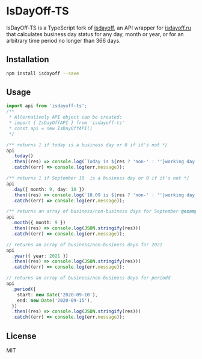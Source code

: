 # IsDayOff-TS

IsDayOff-TS is a TypeScript fork of [isdayoff](https://www.npmjs.com/package/isdayoff), an API wrapper for [isdayoff.ru](https://isdayoff.ru) that calculates business day status for any day, month or year, or for an arbitrary time period no longer than 366 days.

## Installation

```bash
npm install isdayoff --save
```

## Usage

```ts
import api from 'isdayoff-ts';
/**
 * Alternatively API object can be created:
 * import { IsDayOffAPI } from 'isdayoff-ts'
 * const api = new IsDayOffAPI()
 */

/** returns 1 if today is a business day or 0 if it's not */
api
  .today()
  .then((res) => console.log(`Today is ${res ? 'non-' : ''}working day.`))
  .catch((err) => console.log(err.message));

/** returns 1 if September 10  is a business day or 0 if it's not */
api
  .day({ month: 9, day: 10 })
  .then((res) => console.log(`10.09 is ${res ? 'non-' : ''}working day.`))
  .catch((err) => console.log(err.message));

/** returns an array of business/non-business days for September @example [0,1,1,0] */
api
  .month({ month: 9 })
  .then((res) => console.log(JSON.stringify(res)))
  .catch((err) => console.log(err.message));

// returns an array of business/non-business days for 2021
api
  .year({ year: 2021 })
  .then((res) => console.log(JSON.stringify(res)))
  .catch((err) => console.log(err.message));

// returns an array of business/non-business days for periodd
api
  .period({
    start: new Date('2020-09-10'),
    end: new Date('2020-09-15'),
  })
  .then((res) => console.log(JSON.stringify(res)))
  .catch((err) => console.log(err.message));
```

## License

MIT
